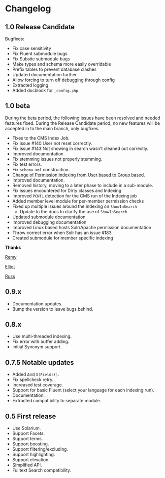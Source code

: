 # Changelog

## 1.0 Release Candidate

Bugfixes:
- Fix case sensitivity
- Fix Fluent submodule bugs
- Fix Subsite submodule bugs
- Make types and schema more easily overridable
- Prefix tables to prevent database clashes
- Updated documentation further
- Allow forcing to turn off debugging through config
- Extracted logging
- Added docblock for `_config.php`

## 1.0 beta

During the beta period, the following issues have been resolved and needed features fixed. 
During the Release Candidate period, no new features will be accepted in to the main branch, only bugfixes.

- Fixes to the CMS Index Job.
- Fix issue #140 User not reset correctly.
- Fix issue #143 Not showing in search wasn't cleaned out correctly.
- Improved documentation.
- Fix stemming issues not properly stemming.
- Fix test errors.
- Fix `schema.xml` construction.
- [Change of Permission indexing from User based to Group based](../09-View-Permissions.md).
- Improved documentation.
- Removed history, moving to a later phase to include in a sub-module.
- Fix issues encountered for Dirty classes and Indexing
- Improved `PCNTL` detection for the CMS run of the Indexing job
- Added member level module for per-member permission checks
- Fixed up multiple issues around the indexing on `ShowInSearch`
    - Update to the docs to clarify the use of `ShowInSearch`
- Updated submodule documentation
- Improved debugging documentation
- Improved Linux based hosts Solr/Apache permission documentation
- Throw correct error when Solr has an issue #183 
- Created submodule for member specific indexing

**Thanks**

[Remy](https://github.com/rvxd)

[Elliot](https://github.com/elliot-sawyer)

[Russ](https://github.com/phptek)

## 0.9.x

- Documentation updates.
- Bump the version to leave bugs behind.

## 0.8.x

- Use multi-threaded indexing.
- Fix error with buffer adding.
- Initial Synonym support.

## 0.7.5 Notable updates

- Added `Add[X]Fields()`.
- Fix spellcheck retry.
- Increased test coverage.
- Support for basic Fluent (select your language for each indexing run).
- Documentation.
- Extracted compatibility to separate module.

## 0.5 First release

- Use Solarium.
- Support Facets.
- Support terms.
- Support boosting.
- Support filtering/excluding.
- Support highlighting.
- Support elevation.
- Simplified API.
- Fulltext Search compatibility.
